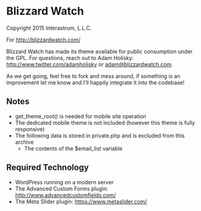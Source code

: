 # Blizzard Watch

Copyright 2015 Interastrum, L.L.C.

For http://blizzardwatch.com/

Blizzard Watch has made its theme available for public consumption under the GPL. For questions, reach out to Adam Holisky: http://www.twitter.com/adamholisky or adam@blizzardwatch.com.

As we get going, feel free to fork and mess around, if something is an improvement let me know and I'll happily integrate it into the codebase!

## Notes

* get_theme_root() is needed for mobile site operation
* The dedicated mobile theme is not included (however this theme is fully responsive)
* The following data is stored in private.php and is excluded from this archive
	* The contents of the $email_list variable

## Required Technology

* WordPress running on a modern server
* The Advanced Custom Forms plugin: http://www.advancedcustomfields.com/
* The Meta Slider plugin: https://www.metaslider.com/
